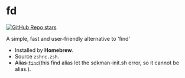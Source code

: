 # fd

[![GitHub Repo stars](https://img.shields.io/github/stars/sharkdp/fd?style=social)](https://github.com/sharkdp/fd)

A simple, fast and user-friendly alternative to 'find'

- Installed by **Homebrew**.
- Source `zshrc.zsh`.
- ~~Alias `find`~~(this find alias let the sdkman-init.sh error, so it cannot be alias.).
